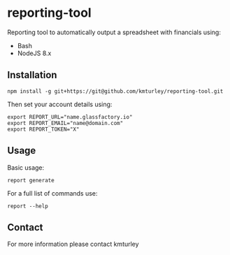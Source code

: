 # reporting-tool

Reporting tool to automatically output a spreadsheet with financials using:

* Bash
* NodeJS 8.x


## Installation

    npm install -g git+https://git@github.com/kmturley/reporting-tool.git

Then set your account details using:

    export REPORT_URL="name.glassfactory.io"
    export REPORT_EMAIL="name@domain.com"
    export REPORT_TOKEN="X"


## Usage

Basic usage:

    report generate

For a full list of commands use:

    report --help


## Contact

For more information please contact kmturley
